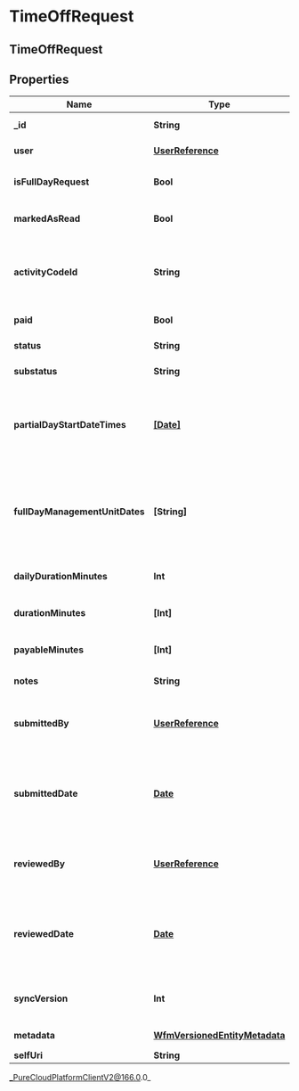 # TimeOffRequest

## TimeOffRequest

## Properties

|Name | Type | Description | Notes|
|------------ | ------------- | ------------- | -------------|
| **_id** | **String** | The id of the time off request | |
| **user** | [**UserReference**](UserReference) | The user that the time off request belongs to | |
| **isFullDayRequest** | **Bool** | Whether this is a full day request (false means partial day) | [optional] |
| **markedAsRead** | **Bool** | Whether this request has been marked as read by the agent | [optional] |
| **activityCodeId** | **String** | The ID of the activity code associated with this time off request. Activity code must be of the TimeOff category | [optional] |
| **paid** | **Bool** | Whether this is a paid time off request | [optional] |
| **status** | **String** | The status of this time off request | [optional] |
| **substatus** | **String** | The substatus of this time off request | [optional] |
| **partialDayStartDateTimes** | [**[Date]**]([Date]) | A set of start date-times in ISO-8601 format for partial day requests.  Will be not empty if isFullDayRequest &#x3D;&#x3D; false | [optional] |
| **fullDayManagementUnitDates** | **[String]** | A set of dates in yyyy-MM-dd format.  Should be interpreted in the management unit&#39;s configured time zone.  Will be not empty if isFullDayRequest &#x3D;&#x3D; true | [optional] |
| **dailyDurationMinutes** | **Int** | The daily duration of this time off request in minutes | [optional] |
| **durationMinutes** | **[Int]** | Daily durations for each day of this time off request in minutes | [optional] |
| **payableMinutes** | **[Int]** | Payable minutes for each day of this time off request | [optional] |
| **notes** | **String** | Notes about the time off request | [optional] |
| **submittedBy** | [**UserReference**](UserReference) | The user who submitted this time off request. The id may be &#39;System&#39; if it was an automated process | [optional] |
| **submittedDate** | [**Date**](Date) | The timestamp when this request was submitted. Date time is represented as an ISO-8601 string. For example: yyyy-MM-ddTHH:mm:ss[.mmm]Z | [optional] |
| **reviewedBy** | [**UserReference**](UserReference) | The user who reviewed this time off request. The id may be &#39;System&#39; if it was an automated process | [optional] |
| **reviewedDate** | [**Date**](Date) | The timestamp when this request was reviewed. Date time is represented as an ISO-8601 string. For example: yyyy-MM-ddTHH:mm:ss[.mmm]Z | [optional] |
| **syncVersion** | **Int** | The sync version of this time off request for which the scheduled activity is associated | [optional] |
| **metadata** | [**WfmVersionedEntityMetadata**](WfmVersionedEntityMetadata) | The version metadata of the time off request | [optional] |
| **selfUri** | **String** | The URI for this object | [optional] |



_PureCloudPlatformClientV2@166.0.0_
